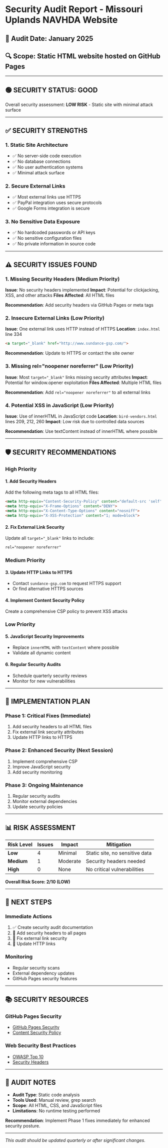 # Security Audit Report - Missouri Uplands NAVHDA Website

## 📅 Audit Date: January 2025
## 🔍 Scope: Static HTML website hosted on GitHub Pages

---

## 🟢 SECURITY STATUS: GOOD

Overall security assessment: **LOW RISK** - Static site with minimal attack surface

---

## ✅ SECURITY STRENGTHS

### 1. **Static Site Architecture**
- ✅ No server-side code execution
- ✅ No database connections
- ✅ No user authentication systems
- ✅ Minimal attack surface

### 2. **Secure External Links**
- ✅ Most external links use HTTPS
- ✅ PayPal integration uses secure protocols
- ✅ Google Forms integration is secure

### 3. **No Sensitive Data Exposure**
- ✅ No hardcoded passwords or API keys
- ✅ No sensitive configuration files
- ✅ No private information in source code

---

## ⚠️ SECURITY ISSUES FOUND

### 1. **Missing Security Headers** (Medium Priority)
**Issue**: No security headers implemented
**Impact**: Potential for clickjacking, XSS, and other attacks
**Files Affected**: All HTML files

**Recommendation**: Add security headers via GitHub Pages or meta tags

### 2. **Insecure External Links** (Low Priority)
**Issue**: One external link uses HTTP instead of HTTPS
**Location**: `index.html` line 334
```html
<a target="_blank" href="http://www.sundance-gsp.com/">
```

**Recommendation**: Update to HTTPS or contact the site owner

### 3. **Missing rel="noopener noreferrer"** (Low Priority)
**Issue**: Most `target="_blank"` links missing security attributes
**Impact**: Potential for window.opener exploitation
**Files Affected**: Multiple HTML files

**Recommendation**: Add `rel="noopener noreferrer"` to all external links

### 4. **Potential XSS in JavaScript** (Low Priority)
**Issue**: Use of innerHTML in JavaScript code
**Location**: `bird-vendors.html` lines 209, 212, 260
**Impact**: Low risk due to controlled data sources

**Recommendation**: Use textContent instead of innerHTML where possible

---

## 🛡️ SECURITY RECOMMENDATIONS

### **High Priority**

#### 1. Add Security Headers
Add the following meta tags to all HTML files:

```html
<meta http-equiv="Content-Security-Policy" content="default-src 'self' https: data: 'unsafe-inline' 'unsafe-eval'; img-src 'self' https: data:;">
<meta http-equiv="X-Frame-Options" content="DENY">
<meta http-equiv="X-Content-Type-Options" content="nosniff">
<meta http-equiv="X-XSS-Protection" content="1; mode=block">
```

#### 2. Fix External Link Security
Update all `target="_blank"` links to include:
```html
rel="noopener noreferrer"
```

### **Medium Priority**

#### 3. Update HTTP Links to HTTPS
- Contact `sundance-gsp.com` to request HTTPS support
- Or find alternative HTTPS sources

#### 4. Implement Content Security Policy
Create a comprehensive CSP policy to prevent XSS attacks

### **Low Priority**

#### 5. JavaScript Security Improvements
- Replace `innerHTML` with `textContent` where possible
- Validate all dynamic content

#### 6. Regular Security Audits
- Schedule quarterly security reviews
- Monitor for new vulnerabilities

---

## 🔧 IMPLEMENTATION PLAN

### **Phase 1: Critical Fixes (Immediate)**
1. Add security headers to all HTML files
2. Fix external link security attributes
3. Update HTTP links to HTTPS

### **Phase 2: Enhanced Security (Next Session)**
1. Implement comprehensive CSP
2. Improve JavaScript security
3. Add security monitoring

### **Phase 3: Ongoing Maintenance**
1. Regular security audits
2. Monitor external dependencies
3. Update security policies

---

## 📊 RISK ASSESSMENT

| Risk Level | Issues | Impact | Mitigation |
|------------|--------|--------|------------|
| **Low** | 4 | Minimal | Static site, no sensitive data |
| **Medium** | 1 | Moderate | Security headers needed |
| **High** | 0 | None | No critical vulnerabilities |

**Overall Risk Score: 2/10 (LOW)**

---

## 🎯 NEXT STEPS

### **Immediate Actions**
1. ✅ Create security audit documentation
2. 🔄 Add security headers to all pages
3. 🔄 Fix external link security
4. 🔄 Update HTTP links

### **Monitoring**
- Regular security scans
- External dependency updates
- GitHub Pages security features

---

## 📚 SECURITY RESOURCES

### **GitHub Pages Security**
- [GitHub Pages Security](https://docs.github.com/en/pages/getting-started-with-github-pages/securing-your-github-pages-site-with-https)
- [Content Security Policy](https://developer.mozilla.org/en-US/docs/Web/HTTP/CSP)

### **Web Security Best Practices**
- [OWASP Top 10](https://owasp.org/www-project-top-ten/)
- [Security Headers](https://developer.mozilla.org/en-US/docs/Web/HTTP/Headers#security)

---

## 📝 AUDIT NOTES

- **Audit Type**: Static code analysis
- **Tools Used**: Manual review, grep search
- **Scope**: All HTML, CSS, and JavaScript files
- **Limitations**: No runtime testing performed

**Recommendation**: Implement Phase 1 fixes immediately for enhanced security posture.

---

*This audit should be updated quarterly or after significant changes.* 